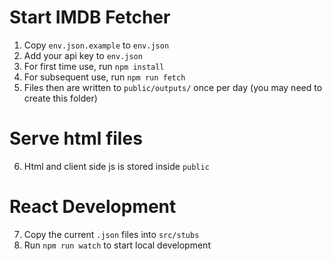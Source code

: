 # Start IMDB Fetcher

1. Copy `env.json.example` to `env.json`
2. Add your api key to `env.json`
3. For first time use, run `npm install`
4. For subsequent use, run `npm run fetch`
5. Files then are written to `public/outputs/` once per day (you may need to create this folder)

# Serve html files

6. Html and client side js is stored inside `public`

# React Development

7. Copy the current `.json` files into `src/stubs`
8. Run `npm run watch` to start local development
